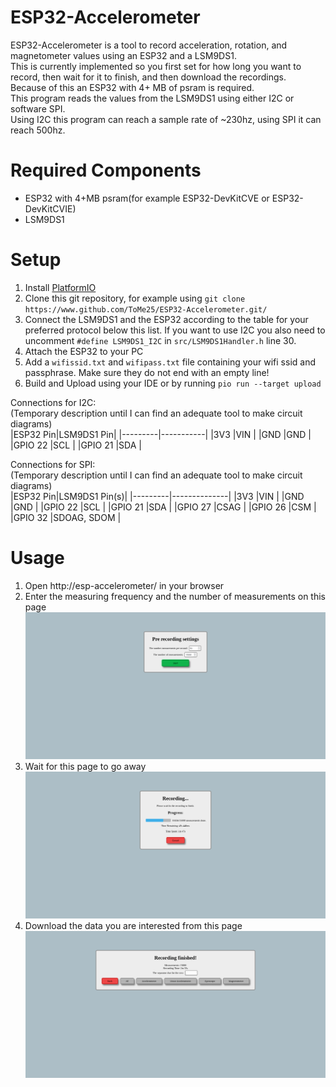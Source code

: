 # ESP32-Accelerometer
ESP32-Accelerometer is a tool to record acceleration, rotation, and magnetometer values using an ESP32 and a LSM9DS1.<br/>
This is currently implemented so you first set for how long you want to record, then wait for it to finish, and then download the recordings.<br/>
Because of this an ESP32 with 4+ MB of psram is required.<br/>
This program reads the values from the LSM9DS1 using either I2C or software SPI.<br/>
Using I2C this program can reach a sample rate of ~230hz, using SPI it can reach 500hz.

# Required Components
 * ESP32 with 4+MB psram(for example ESP32-DevKitCVE or ESP32-DevKitCVIE)
 * LSM9DS1

# Setup
 1. Install [PlatformIO](https://docs.platformio.org/en/latest/core/installation.html)
 2. Clone this git repository, for example using `git clone https://www.github.com/ToMe25/ESP32-Accelerometer.git/`
 3. Connect the LSM9DS1 and the ESP32 according to the table for your preferred protocol below this list.
    If you want to use I2C you also need to uncomment `#define LSM9DS1_I2C` in `src/LSM9DS1Handler.h` line 30.
 4. Attach the ESP32 to your PC
 5. Add a `wifissid.txt` and `wifipass.txt` file containing your wifi ssid and passphrase. Make sure they do not end with an empty line!
 6. Build and Upload using your IDE or by running `pio run --target upload`

Connections for I2C:<br/>
(Temporary description until I can find an adequate tool to make circuit diagrams)<br/>
|ESP32 Pin|LSM9DS1 Pin|
|---------|-----------|
|3V3      |VIN        |
|GND      |GND        |
|GPIO 22  |SCL        |
|GPIO 21  |SDA        |

Connections for SPI:<br/>
(Temporary description until I can find an adequate tool to make circuit diagrams)<br/>
|ESP32 Pin|LSM9DS1 Pin(s)|
|---------|--------------|
|3V3      |VIN           |
|GND      |GND           |
|GPIO 22  |SCL           |
|GPIO 21  |SDA           |
|GPIO 27  |CSAG          |
|GPIO 26  |CSM           |
|GPIO 32  |SDOAG, SDOM   |

# Usage
 1. Open http://esp-accelerometer/ in your browser
 2. Enter the measuring frequency and the number of measurements on this page<br/>
 ![pre-recording-settings](https://raw.githubusercontent.com/ToMe25/ESP32-Accelerometer/master/images/pre-recording-settings.png)
 3. Wait for this page to go away<br/>
 ![recording-please-wait](https://raw.githubusercontent.com/ToMe25/ESP32-Accelerometer/master/images/recording-please-wait.png)
 4. Download the data you are interested from this page<br/>
 ![recording-downloads](https://raw.githubusercontent.com/ToMe25/ESP32-Accelerometer/master/images/recording-downloads.png)
